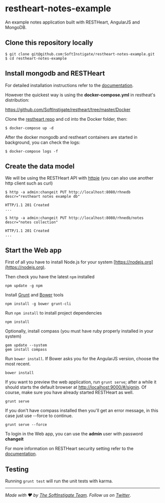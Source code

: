 # restheart-notes-example

An example notes application built with RESTHeart, AngularJS and MongoDB.

## Clone this repository locally

	$ git clone git@github.com:SoftInstigate/restheart-notes-example.git
	$ cd restheart-notes-example

## Install mongodb and RESTHeart

For detailed installation instructions refer to the [documentation](http://restheart.org/docs/get-up-and-running.html).

However the quickest way is using the **docker-compose.yml** in restheat's  distribution:

https://github.com/SoftInstigate/restheart/tree/master/Docker

Clone the [restheart repo](https://github.com/SoftInstigate/restheart/) and cd into the Docker folder, then:

	$ docker-compose up -d

After the docker mongodb and restheart containers are started in background, you can check the logs:

	$ docker-compose logs -f

## Create the data model

We will be using the RESTHeart API with [httpie](http://httpie.org) (you can also use another http client such as curl)

	$ http -a admin:changeit PUT http://localhost:8080/rhnedb descr="restheart notes example db"
	
	HTTP/1.1 201 Created
	...
	
	$ http -a admin:changeit PUT http://localhost:8080/rhnedb/notes descr="notes collection"
	
	HTTP/1.1 201 Created
	...


## Start the Web app

First of all you have to install Node.js for your system [https://nodejs.org](https://nodejs.org).

Then check you have the latest `npm` installed

	npm update -g npm

Install [Grunt](http://gruntjs.com/getting-started) and [Bower](http://bower.io) tools

	npm install -g bower grunt-cli

Run `npm install` to install project dependencies

	npm install

Optionally, install compass (you must have ruby properly installed in your system)

	gem update --system
	gem install compass

Run `bower install`. If Bower asks you for the AngularJS version, choose the most recent.

	bower install

If you want to preview the web application, run `grunt serve`; after a while it should starts the default browser at [http://localhost:9000/#/signin](http://localhost:9000/#/signin).
Of course, make sure you have already started RESTHeart as well.

	grunt serve

If you don't have compass installed then you'll get an error message, in this case just use --force to continue.

	grunt serve --force

To login in the Web app, you can use the **admin** user with password **changeit**

For more information on RESTHeart security setting refer to the [documentation](http://restheart.org/docs/security.html).

## Testing

Running `grunt test` will run the unit tests with karma.

<hr></hr>

_Made with :heart: by [The SoftInstigate Team](http://www.softinstigate.com/). Follow us on [Twitter](https://twitter.com/softinstigate)_.
